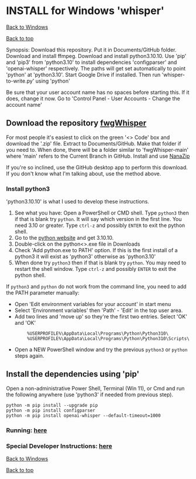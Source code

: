 # INSTALL for Windows 'whisper'
[Back to Windows](FAQ_windows.md)

[Back to top](../README.md)

Synopsis:  Download this repository.   Put it in Documents/GitHub folder.
Download and install ffmpeg.   Download and install python3.10.10.  Use 'pip' and 'pip3' from
'python3.10' to install dependencies 'configparser' and 'openai-whisper' respectively.  The paths will get set automatically to point 'python' at 'python3.10'.
Start Google Drive if installed.  Then run 'whisper-to-write.py' using 'python'

Be sure that your user account name has no spaces before starting this.   If it does, change it now.   Go to 'Control Panel - User Accounts - Change the account name'

## Download the repository [fwgWhisper](http://www.github.com/davegutz/fwgWhisper)
For most people it's easiest to click on the green '<> Code' box and download the '.zip' file.  Extract to Documents/GitHub.  Make that folder if you need to.  When done, there will be a folder similar to 'fwgWhisper-main' where 'main' refers to the Current Branch in GitHub.  Install and use [NanaZip](https://apps.microsoft.com/store/detail/nanazip/9N8G7TSCL18R?hl=en-us&gl=us&rtc=1)

If you're so inclined, use the GitHub desktop app to perform this download.  If you don't know what I'm talking about, use the method above.


### Install python3
'python3.10.10' is what I used to develop these instructions.

1. See what you have:  Open a PowerShell or CMD shell.   Type  `python3` then if that is blank try `python`.   It will say which version in the first line.  You need 3.10 or greater.  Type `ctrl-z` and possibly `ENTER` to exit the python shell.
2. Go to the [python website](https://www.python.org/downloads/) and get 3.10.10.
3. Double-click on the python<>.exe file in Downloads
4. Check 'Add python.exe to PATH' option.   If this is the first install of a python3 it will exist as 'python3' otherwise as 'python3.10'
5. When done try `python3` then if that is blank try `python`.  You may need to restart the shell window.  Type `ctrl-z` and possibly `ENTER` to exit the python shell.

If `python3` and `python` do not work from the command line, you need to add the PATH parameter manually:
   - Open 'Edit environment variables for your account' in start menu
   - Select 'Environment variables' then 'Path' - 'Edit' in the top user area. 
   - Add two lines and 'move up' so they're the first two entries.  Select 'OK' and 'OK'
```
        %USERPROFILE%\AppData\Local\Programs\Python\Python310\
        %USERPROFILE%\AppData\Local\Programs\Python\Python310\Scripts\
```
   - Open a NEW PowerShell window and try the previous `python3` or `python` steps again.


## Install the dependencies using 'pip'
Open a non-administrative Power Shell, Terminal (Win 11), or Cmd and run the following anywhere (use 'python3' if needed from previous step).

```commandline
python -m pip install --upgrade pip
python -m pip install configparser
python -m pip install openai-whisper --default-timeout=1000
```

### Running:  [here](RUNNING_windows.md)

### Special Developer Instructions:  [here](DEVELOPER.md)

[Back to Windows](FAQ_windows.md)

[Back to top](../README.md)

